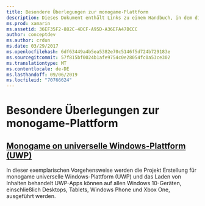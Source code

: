 ```yaml
---
title: Besondere Überlegungen zur monogame-Plattform
description: Dieses Dokument enthält Links zu einem Handbuch, in dem die Verwendung von monogame in UWP beschrieben wird. Das verknüpfte Handbuch erläutert, wie eine Anwendung eingerichtet, auf Xbox One, auf Inhalt und mehr ausgeführt wird.
ms.prod: xamarin
ms.assetid: 36EF35F2-882C-4DCF-A95D-A36EFA47BCCC
author: conceptdev
ms.author: crdun
ms.date: 03/29/2017
ms.openlocfilehash: 6df63449a4b5ea5382e70c5146f5d724b729183e
ms.sourcegitcommit: 57f815bf0024b1afe9754c0e28054fc0a53ce302
ms.translationtype: MT
ms.contentlocale: de-DE
ms.lasthandoff: 09/06/2019
ms.locfileid: "70766624"
---
```

# <a name="monogame-platform-specific-considerations"></a>Besondere Überlegungen zur monogame-Plattform

## <a name="monogame-on-universal-windows-platform-uwpgraphics-gamesmonogameplatformsuwpmd"></a>[Monogame on universelle Windows-Plattform (UWP)](~/graphics-games/monogame/platforms/uwp.md)

In dieser exemplarischen Vorgehensweise werden die Projekt Erstellung für monogame universelle Windows-Plattform (UWP) und das Laden von Inhalten behandelt UWP-Apps können auf allen Windows 10-Geräten, einschließlich Desktops, Tablets, Windows Phone und Xbox One, ausgeführt werden.
